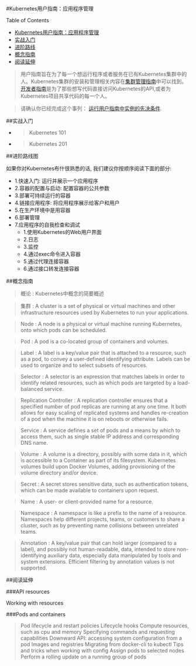 #Kubernetes用户指南：应用程序管理

Table of Contents

- [Kubernetes用户指南：应用程序管理](#Kubernetes用户指南：应用程序管理)
 - [实战入门](#实战入门)
 - [进阶路线](#进阶路线)
 - [概念指南](#概念指南)
 - [阅读延伸](#阅读延伸)



>用户指南旨在为了每一个想运行程序或者服务在已有Kubernetes集群中的人。Kubernetes集群的安装和管理相关内容在[集群管理指南](http://kubernetes.io/v1.0/docs/admin/README.html)中可以找到。[开发者指南](http://kubernetes.io/v1.0/docs/devel/README.html)是为了那些想写代码直接访问Kubernetes的API,或者为Kubernetes项目共享代码的每一个人。

>请确认你已经完成这个事列： [运行用户指南中实例的先决条件](http://kubernetes.io/v1.0/docs/user-guide/prereqs.html).

##实战入门

* >Kubernetes 101
* >Kubernetes 201

##进阶路线图

如果你对Kubernetes布什很熟悉的话, 我们建议你按顺序阅读下面的部分:

* 1.快速入门: 运行并展示一个应用程序
* 2.容器的配置与启动: 配置容器的公共参数
* 3.部署可持续运行的容器
* 4.链接应用程序: 将应用程序展示给客户和用户
* 5.在生产环境中是用容器
* 6.部署管理
* 7.应用程序的自我检查和调试
    * 1.使用Kubernetes的Web用户界面
    * 2.日志
    * 3.监控
    * 4.通过exec命令进入容器
    * 5.通过代理连接容器
    * 6.通过接口转发连接容器

##概念指南

>概论 : Kubernetes中概念的简要概述

>集群 : A cluster is a set of physical or virtual machines and other infrastructure resources used by Kubernetes to run your applications.

>Node : A node is a physical or virtual machine running Kubernetes, onto which pods can be scheduled.

>Pod : A pod is a co-located group of containers and volumes.

>Label : A label is a key/value pair that is attached to a resource, such as a pod, to convey a user-defined identifying attribute. Labels can be used to organize and to select subsets of resources.

>Selector : A selector is an expression that matches labels in order to identify related resources, such as which pods are targeted by a load-balanced service.

>Replication Controller : A replication controller ensures that a specified number of pod replicas are running at any one time. It both allows for easy scaling of replicated systems and handles re-creation of a pod when the machine it is on reboots or otherwise fails.

>Service : A service defines a set of pods and a means by which to access them, such as single stable IP address and corresponding DNS name.

>Volume : A volume is a directory, possibly with some data in it, which is accessible to a Container as part of its filesystem. Kubernetes volumes build upon Docker Volumes, adding provisioning of the volume directory and/or device.

>Secret : A secret stores sensitive data, such as authentication tokens, which can be made available to containers upon request.

>Name : A user- or client-provided name for a resource.

>Namespace : A namespace is like a prefix to the name of a resource. Namespaces help different projects, teams, or customers to share a cluster, such as by preventing name collisions between unrelated teams.

>Annotation : A key/value pair that can hold larger (compared to a label), and possibly not human-readable, data, intended to store non-identifying auxiliary data, especially data manipulated by tools and system extensions. Efficient filtering by annotation values is not supported.

##阅读延伸

###API resources

Working with resources

###Pods and containers

>Pod lifecycle and restart policies
Lifecycle hooks
Compute resources, such as cpu and memory
Specifying commands and requesting capabilities
Downward API: accessing system configuration from a pod
Images and registries
Migrating from docker-cli to kubectl
Tips and tricks when working with config
Assign pods to selected nodes
Perform a rolling update on a running group of pods